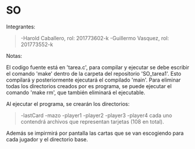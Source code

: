 # SO

Integrantes:
>-Harold Caballero, rol: 201773602-k
>-Guillermo Vasquez, rol: 201773552-k

Notas:

El codigo fuente está en 'tarea.c', para compilar y ejecutar se debe escribir el comando 'make' dentro de la carpeta del repositorio 'SO_tarea1'. Esto compilará y posteriormente ejecutará el compilado 'main'.
Para eliminar todas los directorios creados por es programa, se puede ejecutar el comando 'make rm', que también eliminará el ejecutable.

Al ejecutar el programa, se crearán los directorios:
>-lastCard
>-mazo
>-player1
>-player2
>-player3
>-player4
cada uno contendrá archivos que representan tarjetas (108 en total).

Además se impirmirá por pantalla las cartas que se van escogiendo para cada jugador y el directorio base.